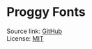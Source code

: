 # Proggy Fonts
Source link: [GitHub](https://github.com/bluescan/proggyfonts/)  
License: [MIT](https://github.com/mtiapko/dk/blob/master/res/font/Proggy/LICENSE)
